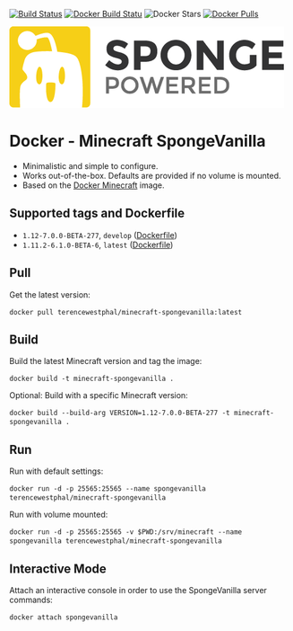 [![Build Status](https://travis-ci.org/terencewestphal/docker-minecraft-spongevanilla.svg?branch=develop)](https://travis-ci.org/terencewestphal/docker-minecraft-spongevanilla) [![Docker Build Statu](https://img.shields.io/docker/build/terencewestphal/minecraft-spongevanilla.svg)](https://hub.docker.com/r/terencewestphal/minecraft-spongevanilla/builds/) ![Docker Stars](https://img.shields.io/docker/stars/terencewestphal/minecraft-spongevanilla.svg) [![Docker Pulls](https://img.shields.io/docker/pulls/terencewestphal/minecraft-spongevanilla.svg)](https://hub.docker.com/r/terencewestphal/minecraft-spongevanilla/) 

[![SpongeVanilla](https://github.com/terencewestphal/docker-minecraft-spongevanilla/blob/master/logo.png?raw=true)](https://www.spongepowered.org) 

# Docker - Minecraft SpongeVanilla

- Minimalistic and simple to configure.
- Works out-of-the-box. Defaults are provided if no volume is mounted.
- Based on the [Docker Minecraft](https://hub.docker.com/r/terencewestphal/minecraft/) image.

## Supported tags and Dockerfile

- `1.12-7.0.0-BETA-277`, `develop` ([Dockerfile](https://raw.githubusercontent.com/terencewestphal/docker-minecraft-spongevanilla/develop/Dockerfile))
- `1.11.2-6.1.0-BETA-6`, `latest` ([Dockerfile](https://raw.githubusercontent.com/terencewestphal/docker-minecraft-spongevanilla/1.11.2-6.1.0-BETA-6/Dockerfile))


## Pull  

Get the latest version:
```
docker pull terencewestphal/minecraft-spongevanilla:latest
```

## Build  

Build the latest Minecraft version and tag the image:   
```
docker build -t minecraft-spongevanilla .
```

Optional: Build with a specific Minecraft version:   
```
docker build --build-arg VERSION=1.12-7.0.0-BETA-277 -t minecraft-spongevanilla .
```

## Run
  
Run with default settings:
```
docker run -d -p 25565:25565 --name spongevanilla terencewestphal/minecraft-spongevanilla
```

Run with volume mounted: 
```
docker run -d -p 25565:25565 -v $PWD:/srv/minecraft --name spongevanilla terencewestphal/minecraft-spongevanilla
```

## Interactive Mode 

Attach an interactive console in order to use the SpongeVanilla server commands:
```
docker attach spongevanilla
```